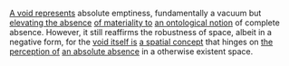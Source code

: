 

[A void represents](1/2/1/2/2/2/.Void) absolute emptiness, fundamentally a vacuum but [elevating the absence](1/2/1/1/3/3/_Presence-Absence) [of materiality to](3/3/1/3/1/2/3/.Materialism) [an ontological notion](1/2/1/2/2/1/3/1/.Ontological%20Status) of complete absence. However, it still reaffirms the robustness of space, albeit in a negative form, for the [void itself is](1/2/1/2/2/2/.Void) [a spatial concept](1/2/1/1/2/.Place) that hinges on [the perception of](2/2/2/3/3/_Perception-Judgment) [an absolute absence](1/2/1/2/2/2/_Existence-Absence) in a otherwise existent space.

